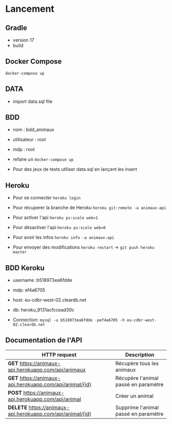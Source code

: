 # Lancement
## Gradle
- version 17
- build

## Docker Compose
`docker-compose up`

## DATA
- import data.sql file

## BDD
- nom : bdd_animaux
- utilisateur : root
- mdp : root


- refaire un `docker-compose up`


- Pour des jeux de tests utiliser data.sql en lançant les insert

## Heroku
- Pour se connecter `heroku login`

- Pour récuperer la branche de Heroku `heroku git:remote -a animaux-api`

- Pour activer l'api `heroku ps:scale web=1`

- Pour désactiver l'api `heroku ps:scale web=0`

- Pour avoir les infos `heroku info -a animaux-api`

- Pour envoyer des modifications `heroku restart` -> `git push heroku master`

## BDD Keroku

- username :b518973ea6fdde

- mdp: ef4a6705

- host: eu-cdbr-west-02.cleardb.net

- db: heroku_9131acfccead30c


- Connection: `mysql -u b518973ea6fdde -pef4a6705 -h eu-cdbr-west-02.cleardb.net`

## Documentation de l'API


| HTTP request | Description
| ------------- | ------------
| **GET** https://animaux-api.herokuapp.com/api/animaux | Récupère tous les animaux
| **GET** https://animaux-api.herokuapp.com/api/animal/{id} | Récupère l'animal passé en paramètre
| **POST** https://animaux-api.herokuapp.com/api/animal | Créer un animal
| **DELETE** https://animaux-api.herokuapp.com/api/animal/{id}| Supprime l'animal passé en paramètre
